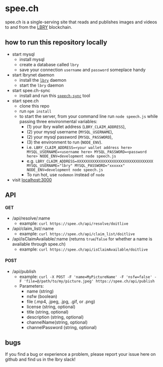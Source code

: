 # spee.ch
spee.ch is a single-serving site that reads and publishes images and videos to and from the [LBRY](https://lbry.io/) blockchain.

## how to run this repository locally
* start mysql
	* install mysql
	* create a database called `lbry`
	* save your connection `username` and `password` someplace handy
* start lbrynet daemon
	* install the [`lbry`](https://github.com/lbryio/lbry) daemon
	* start the `lbry` daemon
* start spee.ch-sync
	* install and run this [`speech-sync`](https://github.com/billbitt/spee.ch-sync) tool
* start spee.ch
	* clone this repo
	* run `npm install`
	* to start the server, from your command line run `node speech.js` while passing three environmental variables: 
		* (1) your lbry wallet address (`LBRY_CLAIM_ADDRESS`), 
		* (2) your mysql username (`MYSQL_USERNAME`),
		* (2) your mysql password (`MYSQL_PASSWORD`), 
		* (3) the environment to run (`NODE_ENV`).
		* i.e. `LBRY_CLAIM_ADDRESS=<your wallet address here> MYSQL_USERNAME=<username here> MYSQL_PASSWORD=<password here> NODE_ENV=development node speech.js`
		* e.g. `LBRY_CLAIM_ADDRESS=XXXXXXXXXXXXXXXXXXXXXXXXXXXXXXXXXXX MYSQL_USERNAME="lbry" MYSQL_PASSWORD="xxxxxx" NODE_ENV=development node speech.js`
		* To run hot, use `nodemon` instead of `node`
* visit [localhost:3000](http://localhost:3000)

## API

#### GET
* /api/resolve/:name
	* example: `curl https://spee.ch/api/resolve/doitlive`
* /api/claim_list/:name
	* example: `curl https://spee.ch/api/claim_list/doitlive`
* /api/isClaimAvailable/:name (returns `true`/`false` for whether a name is available through spee.ch)
	* example: `curl https://spee.ch/api/isClaimAvailable/doitlive`

#### POST
* /api/publish
  * example: `curl -X POST -F 'name=MyPictureName' -F 'nsfw=false' -F 'file=@/path/to/my/picture.jpeg' https://spee.ch/api/publish`
  * Parameters:
    * name (string)
    * nsfw (boolean)
    * file (.mp4, .jpeg, .jpg, .gif, or .png)
    * license (string, optional)
    * title (string, optional)
    * description (string, optional)
    * channelName(string, optional)
    * channelPassword (string, optional)

## bugs
If you find a bug or experience a problem, please report your issue here on github and find us in the lbry slack!

